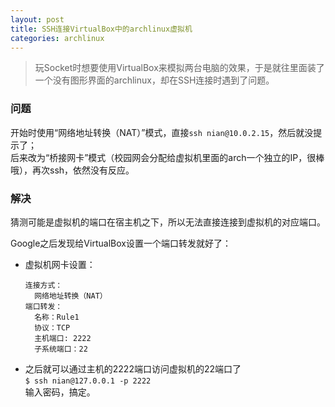 ```yaml
---
layout: post
title: SSH连接VirtualBox中的archlinux虚拟机
categories: archlinux
---
```


> 玩Socket时想要使用VirtualBox来模拟两台电脑的效果，于是就往里面装了一个没有图形界面的archlinux，却在SSH连接时遇到了问题。

<!-- more -->

### 问题
开始时使用“网络地址转换（NAT）”模式，直接`ssh nian@10.0.2.15`，然后就没提示了；  
后来改为“桥接网卡”模式（校园网会分配给虚拟机里面的arch一个独立的IP，很棒哦），再次ssh，依然没有反应。  

### 解决
猜测可能是虚拟机的端口在宿主机之下，所以无法直接连接到虚拟机的对应端口。  

Google之后发现给VirtualBox设置一个端口转发就好了：  
* 虚拟机网卡设置：  
  ```
  连接方式：  
    网络地址转换（NAT）
  端口转发：
    名称：Rule1
    协议：TCP
    主机端口: 2222
    子系统端口：22
  ```
* 之后就可以通过主机的2222端口访问虚拟机的22端口了  
  `$ ssh nian@127.0.0.1 -p 2222`  
  输入密码，搞定。
